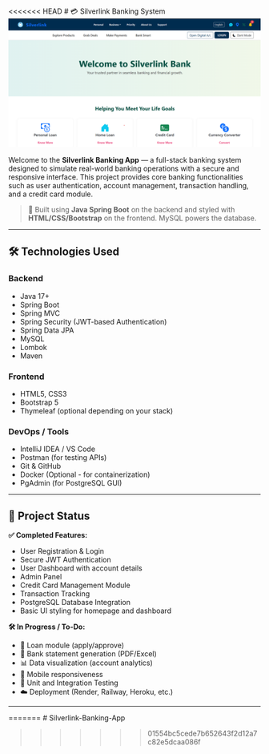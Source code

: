 <<<<<<< HEAD
﻿# 💳 Silverlink Banking System
![Silverlink Front Page](./frontpage.png)


Welcome to the **Silverlink Banking App** — a full-stack banking system designed to simulate real-world banking operations with a secure and responsive interface. This project provides core banking functionalities such as user authentication, account management, transaction handling, and a credit card module.

> 🚀 Built using **Java Spring Boot** on the backend and styled with **HTML/CSS/Bootstrap** on the frontend. MySQL powers the database.

---

## 🛠️ Technologies Used

### Backend
- Java 17+
- Spring Boot
- Spring MVC
- Spring Security (JWT-based Authentication)
- Spring Data JPA
- MySQL
- Lombok
- Maven

### Frontend
- HTML5, CSS3
- Bootstrap 5
- Thymeleaf (optional depending on your stack)

### DevOps / Tools
- IntelliJ IDEA / VS Code
- Postman (for testing APIs)
- Git & GitHub
- Docker (Optional - for containerization)
- PgAdmin (for PostgreSQL GUI)

---

## 🚧 Project Status

**✅ Completed Features:**
- User Registration & Login
- Secure JWT Authentication
- User Dashboard with account details
- Admin Panel
- Credit Card Management Module
- Transaction Tracking
- PostgreSQL Database Integration
- Basic UI styling for homepage and dashboard

**🛠️ In Progress / To-Do:**
- 🏦 Loan module (apply/approve)
- 📄 Bank statement generation (PDF/Excel)
- 📊 Data visualization (account analytics)
- 📲 Mobile responsiveness
- 🧪 Unit and Integration Testing
- ☁️ Deployment (Render, Railway, Heroku, etc.)

---

=======
﻿# Silverlink-Banking-App
>>>>>>> 01554bc5cede7b652643f2d12a7c82e5dcaa086f
